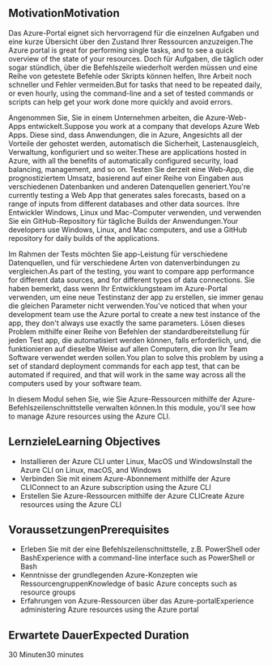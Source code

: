 ## <a name="motivation"></a><span data-ttu-id="039b2-101">Motivation</span><span class="sxs-lookup"><span data-stu-id="039b2-101">Motivation</span></span>
<span data-ttu-id="039b2-102">Das Azure-Portal eignet sich hervorragend für die einzelnen Aufgaben und eine kurze Übersicht über den Zustand Ihrer Ressourcen anzuzeigen.</span><span class="sxs-lookup"><span data-stu-id="039b2-102">The Azure portal is great for performing single tasks, and to see a quick overview of the state of your resources.</span></span> <span data-ttu-id="039b2-103">Doch für Aufgaben, die täglich oder sogar stündlich, über die Befehlszeile wiederholt werden müssen und eine Reihe von getestete Befehle oder Skripts können helfen, Ihre Arbeit noch schneller und Fehler vermeiden.</span><span class="sxs-lookup"><span data-stu-id="039b2-103">But for tasks that need to be repeated daily, or even hourly, using the command-line and a set of tested commands or scripts can help get your work done more quickly and avoid errors.</span></span> 

<span data-ttu-id="039b2-104">Angenommen Sie, Sie in einem Unternehmen arbeiten, die Azure-Web-Apps entwickelt.</span><span class="sxs-lookup"><span data-stu-id="039b2-104">Suppose you work at a company that develops Azure Web Apps.</span></span> <span data-ttu-id="039b2-105">Diese sind, dass Anwendungen, die in Azure, Angesichts all der Vorteile der gehostet werden, automatisch die Sicherheit, Lastenausgleich, Verwaltung, konfiguriert und so weiter.</span><span class="sxs-lookup"><span data-stu-id="039b2-105">These are applications hosted in Azure, with all the benefits of automatically configured security, load balancing, management, and so on.</span></span> <span data-ttu-id="039b2-106">Testen Sie derzeit eine Web-App, die prognostiziertem Umsatz, basierend auf einer Reihe von Eingaben aus verschiedenen Datenbanken und anderen Datenquellen generiert.</span><span class="sxs-lookup"><span data-stu-id="039b2-106">You're currently testing a Web App that generates sales forecasts, based on a range of inputs from different databases and other data sources.</span></span> <span data-ttu-id="039b2-107">Ihre Entwickler Windows, Linux und Mac-Computer verwenden, und verwenden Sie ein GitHub-Repository für tägliche Builds der Anwendungen.</span><span class="sxs-lookup"><span data-stu-id="039b2-107">Your developers use Windows, Linux, and Mac computers, and use a GitHub repository for daily builds of the applications.</span></span> 

<span data-ttu-id="039b2-108">Im Rahmen der Tests möchten Sie app-Leistung für verschiedene Datenquellen, und für verschiedene Arten von datenverbindungen zu vergleichen.</span><span class="sxs-lookup"><span data-stu-id="039b2-108">As part of the testing, you want to compare app performance for different data sources, and for different types of data connections.</span></span> <span data-ttu-id="039b2-109">Sie haben bemerkt, dass wenn Ihr Entwicklungsteam im Azure-Portal verwenden, um eine neue Testinstanz der app zu erstellen, sie immer genau die gleichen Parameter nicht verwenden.</span><span class="sxs-lookup"><span data-stu-id="039b2-109">You've noticed that when your development team use the Azure portal to create a new test instance of the app, they don't always use exactly the same parameters.</span></span> <span data-ttu-id="039b2-110">Lösen dieses Problem mithilfe einer Reihe von Befehlen der standardbereitstellung für jeden Test app, die automatisiert werden können, falls erforderlich, und, die funktionieren auf dieselbe Weise auf allen Computern, die von Ihr Team Software verwendet werden sollen.</span><span class="sxs-lookup"><span data-stu-id="039b2-110">You plan to solve this problem by using  a set of standard deployment commands for each app test, that can be automated if required, and that will work in the same way across all the computers used by your software team.</span></span>

<span data-ttu-id="039b2-111">In diesem Modul sehen Sie, wie Sie Azure-Ressourcen mithilfe der Azure-Befehlszeilenschnittstelle verwalten können.</span><span class="sxs-lookup"><span data-stu-id="039b2-111">In this module, you'll see how to manage Azure resources using the Azure CLI.</span></span> 

## <a name="learning-objectives"></a><span data-ttu-id="039b2-112">Lernziele</span><span class="sxs-lookup"><span data-stu-id="039b2-112">Learning Objectives</span></span>

- <span data-ttu-id="039b2-113">Installieren der Azure CLI unter Linux, MacOS und Windows</span><span class="sxs-lookup"><span data-stu-id="039b2-113">Install the Azure CLI on Linux, macOS, and Windows</span></span>
- <span data-ttu-id="039b2-114">Verbinden Sie mit einem Azure-Abonnement mithilfe der Azure CLI</span><span class="sxs-lookup"><span data-stu-id="039b2-114">Connect to an Azure subscription using the Azure CLI</span></span>
- <span data-ttu-id="039b2-115">Erstellen Sie Azure-Ressourcen mithilfe der Azure CLI</span><span class="sxs-lookup"><span data-stu-id="039b2-115">Create Azure resources using the Azure CLI</span></span>

## <a name="prerequisites"></a><span data-ttu-id="039b2-116">Voraussetzungen</span><span class="sxs-lookup"><span data-stu-id="039b2-116">Prerequisites</span></span>
- <span data-ttu-id="039b2-117">Erleben Sie mit der eine Befehlszeilenschnittstelle, z.B. PowerShell oder Bash</span><span class="sxs-lookup"><span data-stu-id="039b2-117">Experience with a command-line interface such as PowerShell or Bash</span></span>
- <span data-ttu-id="039b2-118">Kenntnisse der grundlegenden Azure-Konzepten wie Ressourcengruppen</span><span class="sxs-lookup"><span data-stu-id="039b2-118">Knowledge of basic Azure concepts such as resource groups</span></span>
- <span data-ttu-id="039b2-119">Erfahrungen von Azure-Ressourcen über das Azure-portal</span><span class="sxs-lookup"><span data-stu-id="039b2-119">Experience administering Azure resources using the Azure portal</span></span>

## <a name="expected-duration"></a><span data-ttu-id="039b2-120">Erwartete Dauer</span><span class="sxs-lookup"><span data-stu-id="039b2-120">Expected Duration</span></span>

<span data-ttu-id="039b2-121">30 Minuten</span><span class="sxs-lookup"><span data-stu-id="039b2-121">30 minutes</span></span>